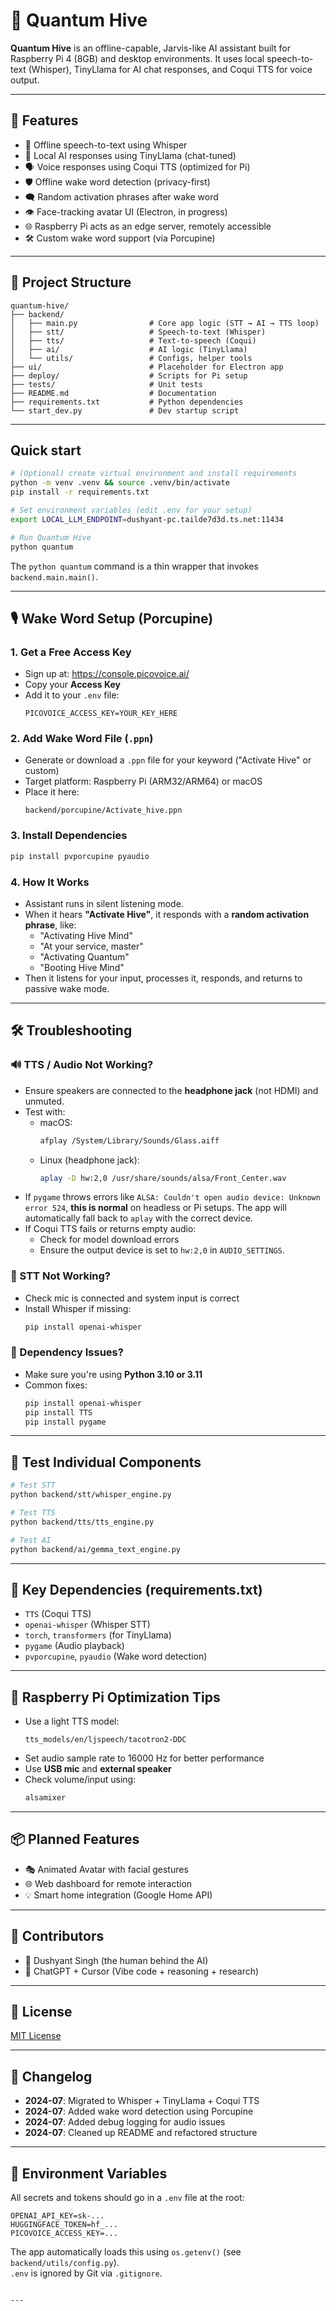 # 🧠 Quantum Hive

**Quantum Hive** is an offline-capable, Jarvis-like AI assistant built for Raspberry Pi 4 (8GB) and desktop environments. It uses local speech-to-text (Whisper), TinyLlama for AI chat responses, and Coqui TTS for voice output.

---

## 🚀 Features

- 🎤 Offline speech-to-text using Whisper
- 💬 Local AI responses using TinyLlama (chat-tuned)
- 🗣️ Voice responses using Coqui TTS (optimized for Pi)
- 🛡️ Offline wake word detection (privacy-first)
- 🗨️ Random activation phrases after wake word
- 👁️ Face-tracking avatar UI (Electron, in progress)
- 🌐 Raspberry Pi acts as an edge server, remotely accessible
- 🛠️ Custom wake word support (via Porcupine)

---

## 📁 Project Structure

```
quantum-hive/
├── backend/
│   ├── main.py                # Core app logic (STT → AI → TTS loop)
│   ├── stt/                   # Speech-to-text (Whisper)
│   ├── tts/                   # Text-to-speech (Coqui)
│   ├── ai/                    # AI logic (TinyLlama)
│   └── utils/                 # Configs, helper tools
├── ui/                        # Placeholder for Electron app
├── deploy/                    # Scripts for Pi setup
├── tests/                     # Unit tests
├── README.md                  # Documentation
├── requirements.txt           # Python dependencies
└── start_dev.py               # Dev startup script
```

---

## Quick start

```bash
# (Optional) create virtual environment and install requirements
python -m venv .venv && source .venv/bin/activate
pip install -r requirements.txt

# Set environment variables (edit .env for your setup)
export LOCAL_LLM_ENDPOINT=dushyant-pc.tailde7d3d.ts.net:11434

# Run Quantum Hive
python quantum
```

The `python quantum` command is a thin wrapper that invokes `backend.main.main()`.

---

## 🎙️ Wake Word Setup (Porcupine)

### 1. Get a Free Access Key

- Sign up at: https://console.picovoice.ai/
- Copy your **Access Key**
- Add it to your `.env` file:
  ```env
  PICOVOICE_ACCESS_KEY=YOUR_KEY_HERE
  ```

### 2. Add Wake Word File (`.ppn`)

- Generate or download a `.ppn` file for your keyword ("Activate Hive" or custom)
- Target platform: Raspberry Pi (ARM32/ARM64) or macOS
- Place it here:
  ```
  backend/porcupine/Activate_hive.ppn
  ```

### 3. Install Dependencies

```bash
pip install pvporcupine pyaudio
```

### 4. How It Works

- Assistant runs in silent listening mode.
- When it hears **"Activate Hive"**, it responds with a **random activation phrase**, like:
  - "Activating Hive Mind"
  - "At your service, master"
  - "Activating Quantum"
  - "Booting Hive Mind"
- Then it listens for your input, processes it, responds, and returns to passive wake mode.

---

## 🛠️ Troubleshooting

### 🔊 TTS / Audio Not Working?

- Ensure speakers are connected to the **headphone jack** (not HDMI) and unmuted.
- Test with:
  - macOS:
    ```bash
    afplay /System/Library/Sounds/Glass.aiff
    ```
  - Linux (headphone jack):
    ```bash
    aplay -D hw:2,0 /usr/share/sounds/alsa/Front_Center.wav
    ```
- If `pygame` throws errors like `ALSA: Couldn't open audio device: Unknown error 524`, **this is normal** on headless or Pi setups. The app will automatically fall back to `aplay` with the correct device.
- If Coqui TTS fails or returns empty audio:
  - Check for model download errors
  - Ensure the output device is set to `hw:2,0` in `AUDIO_SETTINGS`.

### 🎤 STT Not Working?

- Check mic is connected and system input is correct
- Install Whisper if missing:
  ```bash
  pip install openai-whisper
  ```

### 🧩 Dependency Issues?

- Make sure you're using **Python 3.10 or 3.11**
- Common fixes:
  ```bash
  pip install openai-whisper
  pip install TTS
  pip install pygame
  ```

---

## 🧪 Test Individual Components

```bash
# Test STT
python backend/stt/whisper_engine.py

# Test TTS
python backend/tts/tts_engine.py

# Test AI
python backend/ai/gemma_text_engine.py
```

---

## 🐍 Key Dependencies (requirements.txt)

- `TTS` (Coqui TTS)
- `openai-whisper` (Whisper STT)
- `torch`, `transformers` (for TinyLlama)
- `pygame` (Audio playback)
- `pvporcupine`, `pyaudio` (Wake word detection)

---

## 🥧 Raspberry Pi Optimization Tips

- Use a light TTS model:
  ```
  tts_models/en/ljspeech/tacotron2-DDC
  ```
- Set audio sample rate to 16000 Hz for better performance
- Use **USB mic** and **external speaker**
- Check volume/input using:
  ```bash
  alsamixer
  ```

---

## 📦 Planned Features

- 🎭 Animated Avatar with facial gestures
- 🌐 Web dashboard for remote interaction
- 💡 Smart home integration (Google Home API)

---

## 👥 Contributors

- 🧠 Dushyant Singh (the human behind the AI)
- 🤖 ChatGPT + Cursor (Vibe code + reasoning + research)

---

## 📜 License

[MIT License](LICENSE)

---

## 📝 Changelog

- **2024-07**: Migrated to Whisper + TinyLlama + Coqui TTS
- **2024-07**: Added wake word detection using Porcupine
- **2024-07**: Added debug logging for audio issues
- **2024-07**: Cleaned up README and refactored structure

---

## 🔐 Environment Variables

All secrets and tokens should go in a `.env` file at the root:

```
OPENAI_API_KEY=sk-...
HUGGINGFACE_TOKEN=hf_...
PICOVOICE_ACCESS_KEY=...
```

The app automatically loads this using `os.getenv()` (see `backend/utils/config.py`).  
`.env` is ignored by Git via `.gitignore`.

```

---
```

